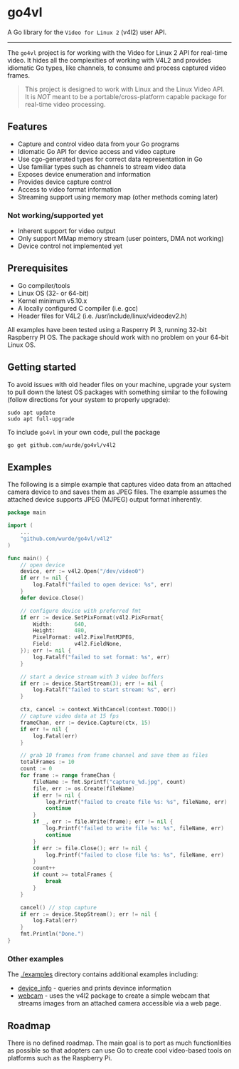# go4vl
A Go library for the `Video for Linux 2`  (v4l2) user API.

----

The `go4vl` project is for working with the Video for Linux 2 API for real-time video. 
It hides all the complexities of working with V4L2 and provides idiomatic Go types, like channels, to consume and process captured video frames.

> This project is designed to work with Linux and the Linux Video API.  
> It is *NOT* meant to be a portable/cross-platform capable package for real-time video processing.

## Features
* Capture and control video data from your Go programs
* Idiomatic Go API for device access and video capture
* Use cgo-generated types for correct data representation in Go
* Use familiar types such as channels to stream video data
* Exposes device enumeration and information
* Provides device capture control
* Access to video format information
* Streaming support using memory map (other methods coming later)

### Not working/supported yet
* Inherent support for video output
* Only support MMap memory stream (user pointers, DMA not working)
* Device control not implemented yet

## Prerequisites
* Go compiler/tools
* Linux OS (32- or 64-bit)
* Kernel minimum v5.10.x
* A locally configured C compiler (i.e. gcc)
* Header files for V4L2 (i.e. /usr/include/linux/videodev2.h)

All examples have been tested using a Rasperry PI 3, running 32-bit Raspberry PI OS.
The package should work with no problem on your 64-bit Linux OS.

## Getting started
To avoid issues with old header files on your machine, upgrade your system to pull down the latest OS packages
with something similar to the following (follow directions for your system to properly upgrade):

```shell
sudo apt update
sudo apt full-upgrade
```

To include `go4vl` in your own code, pull the package

```bash
go get github.com/wurde/go4vl/v4l2
```

## Examples
The following is a simple example that captures video data from an attached camera device to
and saves them as JPEG files. The example assumes the attached device supports JPEG (MJPEG) output format inherently.

```go
package main

import (
    ...
    "github.com/wurde/go4vl/v4l2"
)

func main() {
	// open device
	device, err := v4l2.Open("/dev/video0")
	if err != nil {
		log.Fatalf("failed to open device: %s", err)
	}
	defer device.Close()

	// configure device with preferred fmt
	if err := device.SetPixFormat(v4l2.PixFormat{
		Width:       640,
		Height:      480,
		PixelFormat: v4l2.PixelFmtMJPEG,
		Field:       v4l2.FieldNone,
	}); err != nil {
		log.Fatalf("failed to set format: %s", err)
	}

	// start a device stream with 3 video buffers
	if err := device.StartStream(3); err != nil {
		log.Fatalf("failed to start stream: %s", err)
	}

	ctx, cancel := context.WithCancel(context.TODO())
	// capture video data at 15 fps
	frameChan, err := device.Capture(ctx, 15)
	if err != nil {
		log.Fatal(err)
	}

	// grab 10 frames from frame channel and save them as files
	totalFrames := 10
	count := 0
	for frame := range frameChan {
		fileName := fmt.Sprintf("capture_%d.jpg", count)
		file, err := os.Create(fileName)
		if err != nil {
			log.Printf("failed to create file %s: %s", fileName, err)
			continue
		}
		if _, err := file.Write(frame); err != nil {
			log.Printf("failed to write file %s: %s", fileName, err)
			continue
		}
		if err := file.Close(); err != nil {
			log.Printf("failed to close file %s: %s", fileName, err)
		}
		count++
		if count >= totalFrames {
			break
		}
	}

	cancel() // stop capture
	if err := device.StopStream(); err != nil {
		log.Fatal(err)
	}
	fmt.Println("Done.")
}
```

### Other examples
The [./examples](./examples) directory contains additional examples including:

* [device_info](./examples/device_info) - queries and prints devince information
* [webcam](./examples/webcam) - uses the v4l2 package to create a simple webcam that streams images from an attached camera accessible via a web page.

## Roadmap
There is no defined roadmap. The main goal is to port as much functionlities as possible so that 
adopters can use Go to create cool video-based tools on platforms such as the Raspberry Pi.
